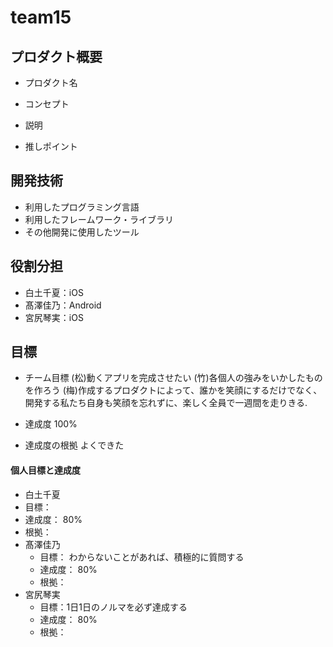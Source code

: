 # team15

## プロダクト概要
- プロダクト名

- コンセプト

- 説明

- 推しポイント

## 開発技術
- 利用したプログラミング言語
- 利用したフレームワーク・ライブラリ
- その他開発に使用したツール

## 役割分担
- 白土千夏：iOS
- 髙澤佳乃：Android
- 宮尻琴実：iOS

## 目標
- チーム目標
(松)動くアプリを完成させたい
(竹)各個人の強みをいかしたものを作ろう
(梅)作成するプロダクトによって、誰かを笑顔にするだけでなく、開発する私たち自身も笑顔を忘れずに、楽しく全員で一週間を走りきる.


- 達成度
100%
- 達成度の根拠
よくできた

#### 個人目標と達成度  
-  白土千夏
  - 目標：  
  - 達成度： 80%  
  - 根拠：  
- 髙澤佳乃
  - 目標：  わからないことがあれば、積極的に質問する
  - 達成度： 80%  
  - 根拠： 
- 宮尻琴実
  - 目標：1日1日のノルマを必ず達成する  
  - 達成度： 80%  
  - 根拠： 
